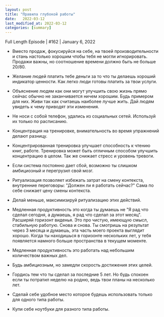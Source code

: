 ```yaml
---
layout: post
title: "Правила глубокой работы"
date:   2022-03-12
last_modified_at: 2022-03-12
categories: [summary]
---
```


Full Length Episode | #162 | January 6, 2022

- Вместо продаж, фокусируйся на себе, на твоей производительности и стань настолько хорошим чтобы тебя не могли игнорировать. Продажи важны, но соотношение времени должно быть не больше 20/80.
- Желание людей платить тебе деньги за то что ты делаешь хороший индикатор ценности. Как легко люди готовы платить за твои услуги.
- Объяснение людям как они могут улучшить свою жизнь прямо сейчас обычно не заканчивается ничем хорошим. Будь примером для них. Живи так как считаешь наиболее лучше жить. Дай людям увидеть к чему приводят эти изменения.
- Не носи с собой телефон, удались из социальных сетей. Используй их только по расписанию.
- Концентрация на тренировке, внимательность во время упражнений делают разницу.
- Концентрированная тренировка улучшает способность к чтению книг, работе. Тренировка может быть отличным способом улучшить концентрацию в целом. Так же снижает стресс и уровень тревоги.
- Если система постоянно дает сбой, возможно ты слишком амбициозный и перегрузил свой мозг.
- Ритуализация позволяет избежать затрат на смену контекста, внутренние переговоры: "Должен ли я работать сейчас?" Сама по себе снижает цену смены контекста.
- Делай меньше, максимизируй ритуализацию этих действий.
- Медленная продуктивность это когда ты думаешь не "Я рад что сделал сегодня, а думаешь, я рад что сделал за этот месяц". Расширяй горизонт виденья. Это про чистую, имеющую смысл, стабильную работую. Снова и снова. Ты смотришь на результат через 3 месяца и думаешь, эта часть моего проекта выглядит хорошо. Когда ты находишься в горизонте нескольких лет, у тебя появляется намного больше пространства в текущем моменте.
- Медленная продуктивность это работать над небольшим количеством важных дел.
- Будь амбициозным, но замедли скорость достижения этих целей.
- Гордись тем что ты сделал за последние 5 лет. Но будь спокоен если ты потратил неделю на родню, ведь твои планы на несколько лет.

- Сделай себе удобное место которое будешь использовать только для одного типа работы.
- Купи себе ноутбуки для разного типа работы.
